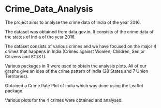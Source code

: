 # Crime_Data_Analysis
The project aims to analyse the crime data of India of the year 2016.

The dataset was obtained from data.gov.in. It consists of the crime data of the states of India of the year 2016.

The dataset consists of various crimes and we have focused on the major 4 crimes that happens in India (Crimes against Women, Children, Senior Citizens and SC/ST).

Various packages in R were used to obtain the analysis plots. All of our graphs give an idea of the crime pattern of India (28 States and 7 Union Territories). 

Obtained a Crime Rate Plot of India which was done using the Leaflet package.

Various plots for the 4 crimes were obtained and analysed.
